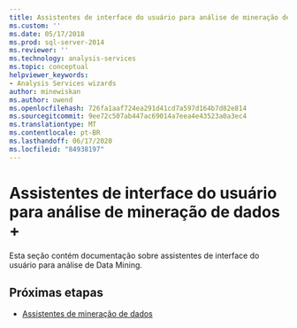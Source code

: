 ```yaml
---
title: Assistentes de interface do usuário para análise de mineração de dados | Microsoft Docs
ms.custom: ''
ms.date: 05/17/2018
ms.prod: sql-server-2014
ms.reviewer: ''
ms.technology: analysis-services
ms.topic: conceptual
helpviewer_keywords:
- Analysis Services wizards
author: minewiskan
ms.author: owend
ms.openlocfilehash: 726fa1aaf724ea291d41cd7a597d164b7d82e814
ms.sourcegitcommit: 9ee72c507ab447ac69014a7eea4e43523a0a3ec4
ms.translationtype: MT
ms.contentlocale: pt-BR
ms.lasthandoff: 06/17/2020
ms.locfileid: "84938197"
---
```

# <a name="ui-wizards-for-data-mining-analysis"></a>Assistentes de interface do usuário para análise de mineração de dados +

Esta seção contém documentação sobre assistentes de interface do usuário para análise de Data Mining.

## <a name="next-steps"></a>Próximas etapas

- [Assistentes de mineração de dados](../data-mining-wizards.md)

